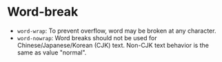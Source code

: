 # Word-break

- `word-wrap`: To prevent overflow, word may be broken at any character.
- `word-nowrap`: Word breaks should not be used for Chinese/Japanese/Korean (CJK) text. Non-CJK text behavior is the same as value "normal".
